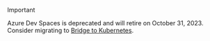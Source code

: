 > [!IMPORTANT]
> Azure Dev Spaces is deprecated and will retire on October 31, 2023. Consider migrating to [Bridge to Kubernetes](../articles/dev-spaces/migrate-to-bridge-to-kubernetes.md).